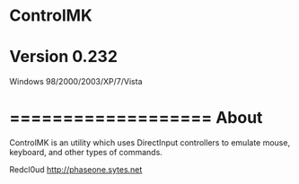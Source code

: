 ControlMK
==========================
Version 0.232
==========================
Windows 98/2000/2003/XP/7/Vista



===================
About
===================

ControlMK is an utility which uses DirectInput controllers to emulate mouse, keyboard,
and other types of commands.



Redcl0ud
http://phaseone.sytes.net
